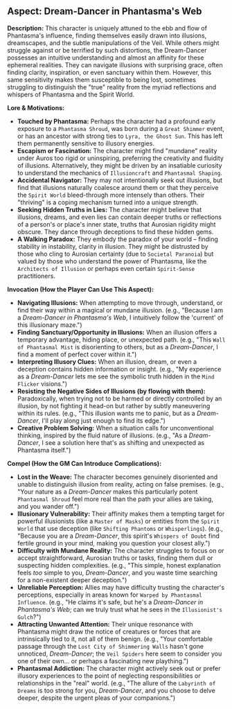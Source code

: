 ## Aspect: Dream-Dancer in Phantasma's Web

**Description:**
This character is uniquely attuned to the ebb and flow of Phantasma's influence, finding themselves easily drawn into illusions, dreamscapes, and the subtle manipulations of the Veil. While others might struggle against or be terrified by such distortions, the Dream-Dancer possesses an intuitive understanding and almost an affinity for these ephemeral realities. They can navigate illusions with surprising grace, often finding clarity, inspiration, or even sanctuary within them. However, this same sensitivity makes them susceptible to being lost, sometimes struggling to distinguish the "true" reality from the myriad reflections and whispers of Phantasma and the Spirit World.

**Lore & Motivations:**

*   **Touched by Phantasma:** Perhaps the character had a profound early exposure to a `Phantasma Shroud`, was born during a `Great Shimmer` event, or has an ancestor with strong ties to `Lyra, the Ghost Sun`. This has left them permanently sensitive to illusory energies.
*   **Escapism or Fascination:** The character might find "mundane" reality under Auros too rigid or uninspiring, preferring the creativity and fluidity of illusions. Alternatively, they might be driven by an insatiable curiosity to understand the mechanics of `Illusioncraft` and `Phantasmal Shaping`.
*   **Accidental Navigator:** They may not intentionally seek out illusions, but find that illusions naturally coalesce around them or that they perceive the `Spirit World` bleed-through more intensely than others. Their "thriving" is a coping mechanism turned into a unique strength.
*   **Seeking Hidden Truths in Lies:** The character might believe that illusions, dreams, and even lies can contain deeper truths or reflections of a person's or place's inner state, truths that Aurosian rigidity might obscure. They dance through deceptions to find these hidden gems.
*   **A Walking Paradox:** They embody the paradox of your world – finding stability in instability, clarity in illusion. They might be distrusted by those who cling to Aurosian certainty (due to `Societal Paranoia`) but valued by those who understand the power of Phantasma, like the `Architects of Illusion` or perhaps even certain `Spirit-Sense` practitioners.

**Invocation (How the Player Can Use This Aspect):**

*   **Navigating Illusions:** When attempting to move through, understand, or find their way within a magical or mundane illusion. (e.g., "Because I am a *Dream-Dancer in Phantasma's Web*, I intuitively follow the 'current' of this illusionary maze.")
*   **Finding Sanctuary/Opportunity in Illusions:** When an illusion offers a temporary advantage, hiding place, or unexpected path. (e.g., "This `Wall of Phantasmal Mist` is disorienting to others, but as a *Dream-Dancer*, I find a moment of perfect cover within it.")
*   **Interpreting Illusory Clues:** When an illusion, dream, or even a deception contains hidden information or insight. (e.g., "My experience as a *Dream-Dancer* lets me see the symbolic truth hidden in the `Mind Flicker` visions.")
*   **Resisting the Negative Sides of Illusions (by flowing with them):** Paradoxically, when trying not to be harmed or directly controlled by an illusion, by not fighting it head-on but rather by subtly maneuvering within its rules. (e.g., "This illusion wants me to panic, but as a *Dream-Dancer*, I'll play along just enough to find its edge.")
*   **Creative Problem Solving:** When a situation calls for unconventional thinking, inspired by the fluid nature of illusions. (e.g., "As a *Dream-Dancer*, I see a solution here that's as shifting and unexpected as Phantasma itself.")

**Compel (How the GM Can Introduce Complications):**

*   **Lost in the Weave:** The character becomes genuinely disoriented and unable to distinguish illusion from reality, acting on false premises. (e.g., "Your nature as a *Dream-Dancer* makes this particularly potent `Phantasmal Shroud` feel more real than the path your allies are taking, and you wander off.")
*   **Illusionary Vulnerability:** Their affinity makes them a tempting target for powerful illusionists (like a `Master of Masks`) or entities from the `Spirit World` that use deception (like `Shifting Phantoms` or `Whisperlings`). (e.g., "Because you are a *Dream-Dancer*, this spirit's `Whispers of Doubt` find fertile ground in your mind, making you question your closest ally.")
*   **Difficulty with Mundane Reality:** The character struggles to focus on or accept straightforward, Aurosian truths or tasks, finding them dull or suspecting hidden complexities. (e.g., "This simple, honest explanation feels *too* simple to you, *Dream-Dancer*, and you waste time searching for a non-existent deeper deception.")
*   **Unreliable Perception:** Allies may have difficulty trusting the character's perceptions, especially in areas known for `Warped by Phantasmal Influence`. (e.g., "He claims it's safe, but he's a *Dream-Dancer in Phantasma's Web*; can we truly trust what he sees in the `Illusionist's Gulch`?")
*   **Attracting Unwanted Attention:** Their unique resonance with Phantasma might draw the notice of creatures or forces that are intrinsically tied to it, not all of them benign. (e.g., "Your comfortable passage through the `Lost City of Shimmering Walls` hasn't gone unnoticed, *Dream-Dancer*; the `Veil Spiders` here seem to consider you one of their own... or perhaps a fascinating new plaything.")
*   **Phantasmal Addiction:** The character might actively seek out or prefer illusory experiences to the point of neglecting responsibilities or relationships in the "real" world. (e.g., "The allure of the `Labyrinth of Dreams` is too strong for you, *Dream-Dancer*, and you choose to delve deeper, despite the urgent pleas of your companions.")
